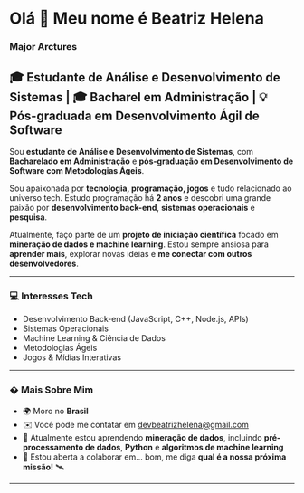 # Olá 👋 Meu nome é Beatriz Helena  
### Major Arctures  

🎓 Estudante de Análise e Desenvolvimento de Sistemas | 🎓 Bacharel em Administração | 💡 Pós-graduada em Desenvolvimento Ágil de Software 
----------------------------------------------------------------------------------------------------------------------------------------------  

Sou **estudante de Análise e Desenvolvimento de Sistemas**, com **Bacharelado em Administração** e **pós-graduação em Desenvolvimento de Software com Metodologias Ágeis**.  

Sou apaixonada por **tecnologia, programação, jogos** e tudo relacionado ao universo tech. Estudo programação há **2 anos** e descobri uma grande paixão por **desenvolvimento back-end**, **sistemas operacionais** e **pesquisa**.  

Atualmente, faço parte de um **projeto de iniciação científica** focado em **mineração de dados e machine learning**. Estou sempre ansiosa para **aprender mais**, explorar novas ideias e **me conectar com outros desenvolvedores**.  

---  

### 💻 Interesses Tech  
- Desenvolvimento Back-end (JavaScript, C++, Node.js, APIs)  
- Sistemas Operacionais  
- Machine Learning & Ciência de Dados  
- Metodologias Ágeis  
- Jogos & Mídias Interativas  

---  
### � Mais Sobre Mim  

- 🌍 Moro no **Brasil**  
- ✉️ Você pode me contatar em [devbeatrizhelena@gmail.com](mailto:devbeatrizhelena@gmail.com)  
- 🧠 Atualmente estou aprendendo **mineração de dados**, incluindo **pré-processamento de dados**, **Python** e **algoritmos de machine learning**  
- 🤝 Estou aberta a colaborar em... bom, me diga **qual é a nossa próxima missão!** 🛰️  
---
